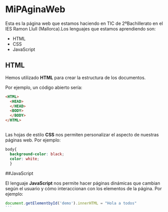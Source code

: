 # MiPAginaWeb

Esta es la página web que estamos haciendo en TIC de 2ºBachillerato en el IES Ramon Llull (Mallorca).Los lenguajes que estamos aprendiendo son:

- HTML
- CSS
- JavaScript

## HTML

Hemos utilizado **HTML** para crear la estructura de los documentos.

Por ejemplo, un código abierto sería:

```html
<HTML>
  <HEAD>
  </HEAD>
  <BODY>
  </BODY>
</HTML>
```

##

Las hojas de estilo **CSS** nos permiten personalizar el aspecto de nuestras páginas web. Por ejemplo:

```css
body{
  background-color: black;
  color: white;
  }
  ```
  
  ##JavaScript
  
  El lenguaje **JavaScript** nos permite hacer páginas dinámicas que cambian según el usuario y cómo interaccionan con los elementos de la página. Por ejemplo:
  
  ````javascript
  document.getElementbyId('demo').innerHTML = "Hola a todos"
  ```
